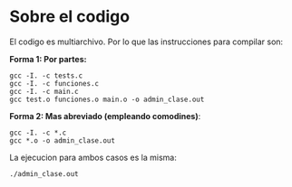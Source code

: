 # Sobre el codigo

El codigo es multiarchivo. Por lo que las instrucciones para compilar son:

**Forma 1: Por partes:**

```
gcc -I. -c tests.c
gcc -I. -c funciones.c
gcc -I. -c main.c
gcc test.o funciones.o main.o -o admin_clase.out
```

**Forma 2: Mas abreviado (empleando comodines)**:

```
gcc -I. -c *.c
gcc *.o -o admin_clase.out
```

La ejecucion para ambos casos es la misma:

```
./admin_clase.out
```
